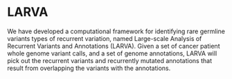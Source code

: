 LARVA
=====

We have developed a computational framework for identifying rare germline variants types of recurrent variation, named Large-scale Analysis of Recurrent Variants and Annotations (LARVA). Given a set of cancer patient whole genome variant calls, and a set of genome annotations, LARVA will pick out the recurrent variants and recurrently mutated annotations that result from overlapping the variants with the annotations.